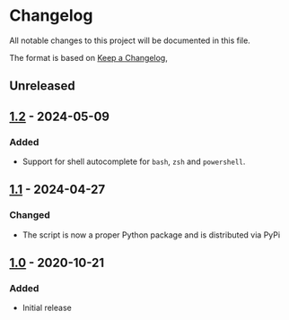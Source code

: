 # Changelog
All notable changes to this project will be documented in this file.

The format is based on [Keep a Changelog](https://keepachangelog.com/en/1.0.0/),

## Unreleased

## [1.2] - 2024-05-09

### Added
- Support for shell autocomplete for `bash`, `zsh` and `powershell`. 

## [1.1] - 2024-04-27

### Changed
- The script is now a proper Python package and is distributed via PyPi


## [1.0] - 2020-10-21
### Added
- Initial release


[1.0]: https://github.com/gershnik/wakeonlan/releases/1.0
[1.1]: https://github.com/gershnik/wakeonlan/releases/1.1
[1.2]: https://github.com/gershnik/wakeonlan/releases/1.2
